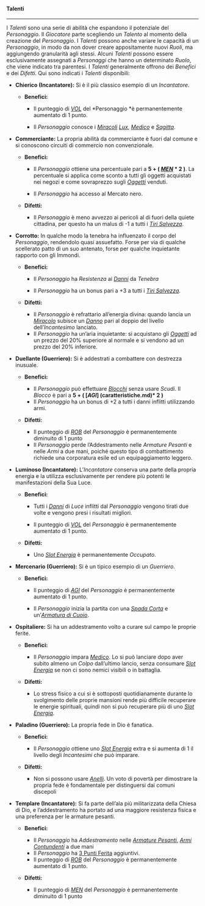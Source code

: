 #### Talenti

---

I *Talenti* sono una serie di abilità che espandono il potenziale del *Personaggio*. Il *Giocatore* parte scegliendo un *Talento* al momento della creazione del *Personaggio*. I *Talenti* possono anche variare le capacità di un *Personaggio*, in modo da non dover creare appositamente nuovi *Ruoli*, ma aggiungendo granularità agli stessi. Alcuni *Talenti* possono essere esclusivamente assegnati a *Personaggi* che hanno un determinato *Ruolo*, che viene indicato tra parentesi. I *Talenti* generalmente offrono dei *Benefici* e dei *Difetti*. Qui sono indicati i *Talenti* disponibili:

* **Chierico \(Incantatore\):** Si è il più classico esempio di un *Incantatore*.

  * **Benefici:**

    * Il punteggio di [*VOL*](caratteristiche.md) del *Personaggio *è permanentemente aumentato di 1 punto.

    * Il *Personaggio* conosce i [*Miracoli*](..\magia.md) [*Lux*](..\magia\liv-I.md), [*Medico*](..\magia\liv-I.md) e [*Sagitta*](..\magia\liv-I.md).

* **Commerciante:** La propria abilità da commerciante è fuori dal comune e si conoscono circuiti di commercio non convenzionale.

  * **Benefici:**

    * Il *Personaggio* ottiene una percentuale pari a  **5 + ( [*MEN*](caratteristiche.md) * 2 )**. La percentuale si applica come sconto a tutti gli oggetti acquistati nei negozi e come sovraprezzo sugli [*Oggetti*](oggetti.md) venduti.

    * Il *Personaggio* ha accesso al Mercato nero.

  * **Difetti:**

    * Il *Personaggio* è meno avvezzo ai pericoli al di fuori della quiete cittadina, per questo ha un malus di -1 a tutti i [*Tiri Salvezza*](combattimento\tiri-salvezza.md).

* **Corrotto:** In qualche modo la tenebra ha influenzato il corpo del *Personaggio*, rendendolo quasi assuefatto. Forse per via di qualche scellerato patto di un suo antenato, forse per qualche inquietante rapporto con gli Immondi.

  * **Benefici:**

    * Il *Personaggio* ha *Resistenza* ai [*Danni*](..\combattimento\attacco.md) da *Tenebra*

    * Il *Personaggio* ha un bonus pari a +3 a tutti i [*Tiri Salvezza*](combattimento\tiri-salvezza.md).

  * **Difetti:**

    * Il *Personaggio* è refrattario all’energia divina: quando lancia un [*Miracolo*](..\magia.md) subisce un [*Danno*](..\combattimento\attacco.md) pari al doppio del livello dell’*Incantesimo* lanciato.
    * Il *Personaggio* ha un’aria inquietante: si acquistano gli [*Oggetti*](..\oggetti.md) ad un prezzo del 20% superiore al normale e si vendono ad un prezzo del 20% inferiore.

* **Duellante \(Guerriero\):** Si è addestrati a combattere con destrezza inusuale.

  * **Benefici:**

    * Il *Personaggio* può effettuare [*Blocchi*](..\combattimento\difesa.md) senza usare *Scudi*. Il *Blocco* è pari a  **5 + ( [*AGI*] (caratteristiche.md)\* 2 )**
    * Il *Personaggio* ha un bonus di +2 a tutti i danni inflitti utilizzando armi. 

  * **Difetti:**

    * Il punteggio di [*ROB*](caratteristiche.md) del *Personaggio* è permanentemente diminuito di 1 punto 
    * Il *Personaggio* perde l’Addestramento nelle *Armature Pesanti* e nelle *Armi* a due mani, poiché questo tipo di combattimento richiede una corporatura esile ed un equipaggiamento leggero.

* **Luminoso \(Incantatore\):** L’*Incantatore* conserva una parte della propria energia e la utilizza esclusivamente per rendere più potenti le manifestazioni della Sua Luce.

  * **Benefici:**

    * Tutti i [*Danni*](..\..\combattimento\attacco.md) di *Luce* inflitti dal *Personaggio* vengono tirati due volte e vengono presi i risultati migliori.

    * Il punteggio di [*VOL*](caratteristiche.md) del *Personaggio* è permanentemente aumentato di 1 punto.

  * **Difetti:**

    * Uno [*Slot Energia*](..\magia.md) è permanentemente *Occupato*.

* **Mercenario \(Guerriero\):** Si è un tipico esempio di un *Guerriero*.

  * **Benefici:**

    * Il punteggio di [*AGI*](caratteristiche.md) del *Personaggio* è permanentemente aumentato di 1 punto.

    * Il *Personaggio* inizia la partita con una [*Spada Corta*](..\oggetti.md) e un’[*Armatura di Cuoio*](..\oggetti.md).

* **Ospitaliere:** Si ha un addestramento volto a curare sul campo le proprie ferite. 

  * **Benefici:**

    * Il *Personaggio* impara [*Medico*](..\magia\liv-I.md). Lo si può lanciare dopo aver subito almeno un *Colpo* dall’ultimo lancio, senza consumare [*Slot Energia*](..\magia.md) se non ci sono nemici visibili o in battaglia. 
  
  * **Difetti:**

    * Lo stress fisico a cui si è sottoposti quotidianamente durante lo svolgimento delle proprie mansioni rende più difficile recuperare le energie spirituali, quindi non si può recuperare più di uno [*Slot Energia*](..\magia.md).

* **Paladino \(Guerriero\):** La propria fede in Dio è fanatica. 

  * **Benefici:**
  
    * Il *Personaggio* ottiene uno [*Slot Energia*](..\magia.md) extra e si aumenta di 1 il livello degli *Incantesimi* che può imparare.
  
  * **Difetti:**

    * Non si possono usare [*Anelli*](..\oggetti.md). Un voto di povertà per dimostrare la propria fede è fondamentale per distinguersi dai comuni discepoli

* **Templare \(Incantatore\):** Si fa parte dell’ala più militarizzata della Chiesa di Dio, e l’addestramento ha portato ad una maggiore resistenza fisica e una preferenza per le armature pesanti. 

  * **Benefici:**
  
    * Il *Personaggio* ha *Addestramento* nelle [*Armature Pesanti*](..\oggetti.md), [*Armi Contundenti*](..\oggetti.md) a due mani
	* Il *Personaggio* ha [3 Punti Ferita](punti-ferita.md) aggiuntivi.     
    * Il punteggio di [*ROB*](caratteristiche.md) del *Personaggio* è permanentemente aumentato di 1 punto.
	
  * **Difetti:**
 
    * Il punteggio di [*MEN*](caratteristiche.md) del *Personaggio* è permanentemente diminuito di 1 punto  